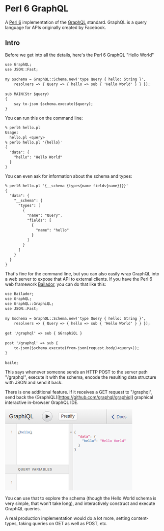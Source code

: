 Perl 6 GraphQL
==============

A [Perl 6](https://perl6.org/) implementation of the
[GraphQL](http://graphql.org/) standard.  GraphQL is a query language
for APIs originally created by Facebook.

## Intro

Before we get into all the details, here's the Perl 6 GraphQL "Hello World"

```
use GraphQL;
use JSON::Fast;

my $schema = GraphQL::Schema.new('type Query { hello: String }',
    resolvers => { Query => { hello => sub { 'Hello World' } } });

sub MAIN(Str $query)
{
    say to-json $schema.execute($query);
}
```

You can run this on the command line:
```
% perl6 hello.pl 
Usage:
  hello.pl <query> 
% perl6 hello.pl '{hello}'
{
  "data": {
    "hello": "Hello World"
  }
}
```

You can even ask for information about the schema and types:
```
% perl6 hello.pl '{__schema {types{name fields{name}}}}'
{
  "data": {
    "__schema": {
      "types": [
        {
          "name": "Query",
          "fields": [
            {
              "name": "hello"
            }
          ]
        }
      ]
    }
  }
}
```

That's fine for the command line, but you can also easily wrap GraphQL
into a web server to expose that API to external clients.  If you have
the Perl 6 web framework
[Bailador](https://github.com/ufobat/Bailador), you can do that like this:

```
use Bailador;
use GraphQL;
use GraphQL::GraphiQL;
use JSON::Fast;

my $schema = GraphQL::Schema.new('type Query { hello: String }',
    resolvers => { Query => { hello => sub { 'Hello World' } } });

get '/graphql' => sub { $GraphiQL }

post '/graphql' => sub {
    to-json($schema.execute(from-json(request.body)<query>));
}

baile;
```

This says whenever someone sends an HTTP POST to the server path
"/graphql", execute it with the schema, encode the resulting data
structure with JSON and send it back.

There is one additional feature.  If it receives a GET request to
"/graphql", send back the
(GraphiQL)[https://github.com/graphql/graphiql] graphical interactive
in-browser GraphQL IDE.

![](eg/hello-graphiql.png)

You can use that to explore the schema (though the Hello World schema
is very simple, that won't take long), and interactively construct and
execute GraphQL queries.

A real production implementation would do a lot more, setting
content-types, taking queries on GET as well as POST, etc.

